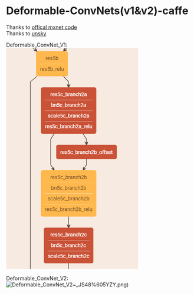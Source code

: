 # Deformable-ConvNets(v1&v2)-caffe
Thanks to [offical mxnet code](https://github.com/msracver/Deformable-ConvNets)  
Thanks to [unsky](https://github.com/unsky/Deformable-ConvNets-caffe)  
  
Deformable_ConvNet_V1:  
![Deformable_ConvNet_V1](https://github.com/zhanglonghao1992/ReadmeImages/blob/master/images/WFOB%60M_%24AD9I4BHW3L4JV5F.png)  
  
  
Deformable_ConvNet_V2:  
![Deformable_ConvNet_V2](https://github.com/zhanglonghao1992/ReadmeImages/blob/master/images/ZHR5PSZBMD%5D)~_JS48%605YZY.png)  

